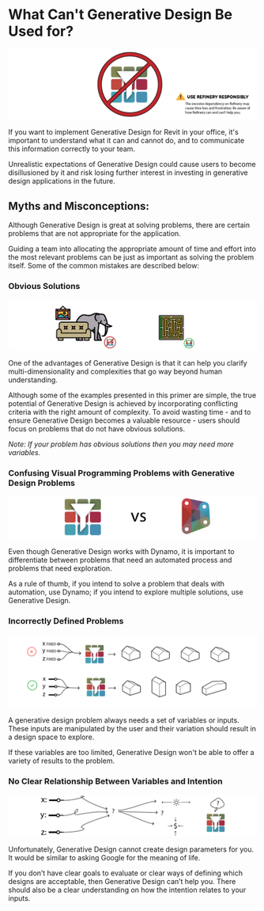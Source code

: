 # What Can't Generative Design Be Used for?

<img src="../assets/gdoffice/whatgdcantbeusedfor1.png"/>

If you want to implement Generative Design for Revit in your office, it's important to understand what it can and cannot do, and to communicate this information correctly to your team. 

Unrealistic expectations of Generative Design could cause users to become disillusioned by it and risk losing further interest in investing in generative design applications in the future.

## **Myths and Misconceptions:**

Although Generative Design is great at solving problems, there are certain problems that are not appropriate for the application. 

Guiding a team into allocating the appropriate amount of time and effort into the most relevant problems can be just as important as solving the problem itself. Some of the common mistakes are described below:

### **Obvious Solutions**

<img src="../assets/gdoffice/whatgdcantbeusedfor2.png"/>

One of the advantages of Generative Design is that it can help you clarify multi-dimensionality and complexities that go way beyond human understanding. 

Although some of the examples presented in this primer are simple, the true potential of Generative Design is achieved by incorporating conflicting criteria with the right amount of complexity. To avoid wasting time - and to ensure Generative Design becomes a valuable resource - users should focus on problems that do not have obvious solutions. 

_Note: If your problem has obvious solutions then you may need more variables._

### Confusing Visual Programming Problems with Generative Design Problems

<img src="../assets/gdoffice/whatgdcantbeusedfor3.png"/>

Even though Generative Design works with Dynamo, it is important to differentiate between problems that need an automated process and problems that need exploration. 

As a rule of thumb, if you intend to solve a problem that deals with automation, use Dynamo; if you intend to explore multiple solutions, use Generative Design.

### Incorrectly Defined Problems

<img src="../assets/gdoffice/whatgdcantbeusedfor4.png"/>

A generative design problem always needs a set of variables or inputs. These inputs are manipulated by the user and their variation should result in a design space to explore. 

If these variables are too limited, Generative Design won't be able to offer a variety of results to the problem.

### No Clear Relationship Between Variables and Intention

<img src="../assets/gdoffice/whatgdcantbeusedfor5.png"/>

Unfortunately, Generative Design cannot create design parameters for you. It would be similar to asking Google for the meaning of life. 

If you don’t have clear goals to evaluate or clear ways of defining which designs are acceptable, then Generative Design can’t help you. There should also be a clear understanding on how the intention relates to your inputs.

